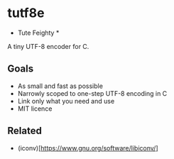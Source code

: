# tutf8e

  * Tute Feighty *

  A tiny UTF-8 encoder for C.

## Goals

  * As small and fast as possible
  * Narrowly scoped to one-step UTF-8 encoding in C
  * Link only what you need and use
  * MIT licence

## Related

  * (iconv)[https://www.gnu.org/software/libiconv/]
